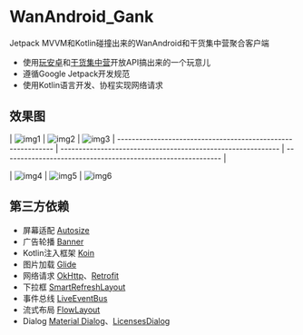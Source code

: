 # WanAndroid_Gank
Jetpack MVVM和Kotlin碰撞出来的WanAndroid和干货集中营聚合客户端

- 使用[玩安卓](https://www.wanandroid.com/)和[干货集中营](http://gank.io/)开放API搞出来的一个玩意儿
- 遵循Google Jetpack开发规范
- 使用Kotlin语言开发、协程实现网络请求

## 效果图

| ![img1](https://upload-images.jianshu.io/upload_images/15143432-5bfcdc7af971eeaf.png?imageMogr2/auto-orient/strip|imageView2/2/w/260/format/webp) | ![img2](https://upload-images.jianshu.io/upload_images/15143432-193f53aad0e86f78.png?imageMogr2/auto-orient/strip|imageView2/2/w/260/format/webp) | ![img3](https://upload-images.jianshu.io/upload_images/15143432-7baf327fad863bdb.png?imageMogr2/auto-orient/strip|imageView2/2/w/260/format/webp) 
| ------------------------------------------------------------ | ------------------------------------------------------------ | ------------------------------------------------------------ |

| ![img4](https://upload-images.jianshu.io/upload_images/15143432-d244295572bf442c.png?imageMogr2/auto-orient/strip|imageView2/2/w/260/format/webp) | ![img5](https://upload-images.jianshu.io/upload_images/15143432-a9cbc5b873b0c8b8.png?imageMogr2/auto-orient/strip|imageView2/2/w/260/format/webp) | ![img6](https://upload-images.jianshu.io/upload_images/15143432-50438d8354fa331a.png?imageMogr2/auto-orient/strip|imageView2/2/w/260/format/webp)

## 第三方依赖

- 屏幕适配 [Autosize](https://github.com/JessYanCoding/AndroidAutoSize)
- 广告轮播 [Banner](https://github.com/youth5201314/banner)
- Kotlin注入框架 [Koin](https://github.com/InsertKoinIO/koin)
- 图片加载 [Glide](https://github.com/bumptech/glide)
- 网络请求 [OkHttp](https://github.com/square/okhttp)、[Retrofit](https://github.com/square/retrofit)
- 下拉框 [SmartRefreshLayout](https://github.com/scwang90/SmartRefreshLayout)
- 事件总线 [LiveEventBus](https://github.com/JeremyLiao/LiveEventBus)
- 流式布局  [FlowLayout](https://github.com/nex3z/FlowLayout)
- Dialog  [Material Dialog](https://github.com/afollestad/material-dialogs)、[LicensesDialog](https://github.com/PSDev/LicensesDialog)

